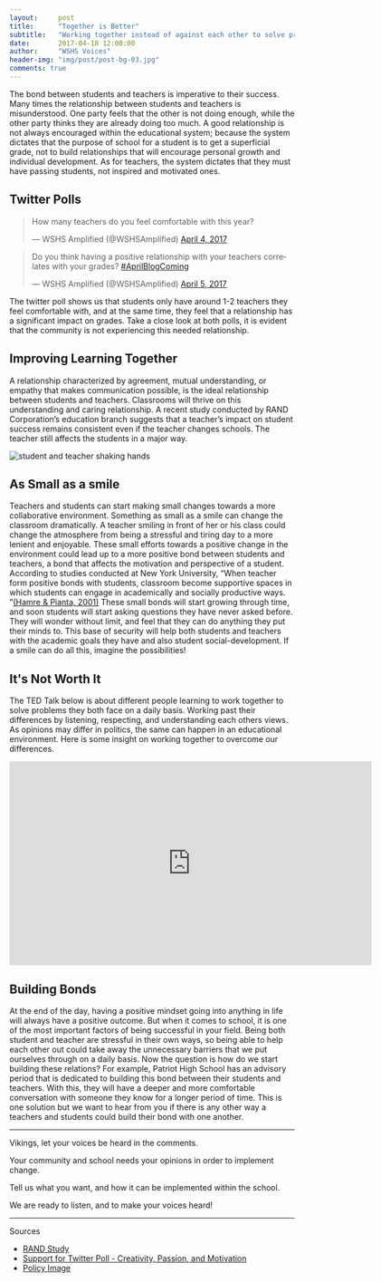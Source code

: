 ```yaml
---
layout:     post
title:      "Together is Better"
subtitle:   "Working together instead of against each other to solve problems within our shared environment."
date:       2017-04-18 12:00:00
author:     "WSHS Voices"
header-img: "img/post/post-bg-03.jpg"
comments: true
---
```

<!-- Start -->
<p>The bond between students and teachers is imperative to their success. Many times the relationship between students and teachers is
misunderstood. One party feels that the other is not doing enough, while the other party thinks they are already doing too much.  A good
relationship is not always encouraged within the educational system; because the system dictates that the purpose of school for a student 
is to get a superficial grade, not to build relationships that will encourage personal growth and individual development. As for teachers,
the system dictates that they must have passing students, not inspired and motivated ones. 
</p>

<!-- Twitter Polls-->
<h2 class="section-heading">Twitter Polls</h2>

<blockquote class="twitter-tweet" data-lang="en"><p lang="en" dir="ltr">How many teachers do you feel comfortable with this year?</p>&mdash;
WSHS Amplified (@WSHSAmplified) <a href="https://twitter.com/WSHSAmplified/status/849070829967204353">April 4, 2017</a></blockquote>
<script async src="//platform.twitter.com/widgets.js" charset="utf-8"></script>

<blockquote class="twitter-tweet" data-lang="en"><p lang="en" dir="ltr">Do you think having a positive relationship with your teachers correlates with your grades? <a href="https://twitter.com/hashtag/AprilBlogComing?src=hash">#AprilBlogComing</a></p>&mdash; WSHS Amplified (@WSHSAmplified) <a href="https://twitter.com/WSHSAmplified/status/849419725142708224">April 5, 2017</a></blockquote>
<script async src="//platform.twitter.com/widgets.js" charset="utf-8"></script>

<p>The twitter poll shows us that students only have around 1-2 teachers they feel comfortable with, and at the same time, they feel that
a relationship has a significant impact on grades. Take a close look at both polls, it is evident that the community is not experiencing
this needed relationship.
</p>

<!-- Improving Together Section -->
<h2 class="section-heading">Improving Learning Together</h2>
<p>A relationship characterized by agreement, mutual understanding, or empathy that makes communication possible, is the ideal relationship between students and teachers. Classrooms will thrive on this understanding and caring relationship. A recent study conducted by RAND Corporation’s education branch suggests that a teacher’s impact on student success remains consistent even if the teacher changes schools. The teacher still affects the students in a major way.</p>

<img src="{{ site.baseurl }}/img/post/inner/post04-img01.jpg" alt="student and teacher shaking hands">

<!--As Small as a Smile Section-->
<h2 class="section-heading">As Small as a smile</h2>
<p>Teachers and students can start making small changes towards a more collaborative environment. Something as small as a smile can change the classroom dramatically. A teacher smiling in front of her or his class could change the atmosphere from being a stressful and tiring day to a more lenient and enjoyable. These small efforts towards a positive change in the environment could lead up to a more positive bond between students and teachers, a bond that affects the motivation and perspective of a student. According to studies conducted at New York University, “When teacher form positive bonds with students, classroom become supportive spaces in which students can engage in academically and socially productive ways. ”<a href = "http://steinhardt.nyu.edu/appsych/opus/issues/2013/fall/gallagher ">(Hamre & Pianta, 2001)</a> These small bonds will start growing through time, and soon students will start asking questions they have never asked before. They will wonder without limit, and feel that they can do anything they put their minds to. This base of security will help both students and teachers with the academic goals they have and also student social-development. If a smile can do all this, imagine the possibilities!
</p>

<h2 class="section-heading">It's Not Worth It</h2>
<p>The TED Talk below is about different people learning to work together to solve problems they both face on a daily basis. Working past their differences by listening, respecting, and understanding each others views. As opinions may 
differ in politics, the same can happen in an educational environment. Here is some insight on working together to 
overcome our differences.</p>

<iframe src="https://embed.ted.com/talks/robb_willer_how_to_have_better_political_conversations" width="640" height="360" frameborder="0" scrolling="no" webkitAllowFullScreen mozallowfullscreen allowFullScreen></iframe>

<!--Conclusion Section-->
<h2 class="section-heading">Building Bonds</h2>
<p>At the end of the day, having a positive mindset going into anything in life will always have a positive outcome. But when it comes to school, it is one of the most important factors of being successful in your field. Being both student and teacher are stressful in their own ways, so being able to help each other out could take away the unnecessary barriers that we put ourselves through on a daily basis. Now the question is how do we start building these relations? For example, Patriot High School has an advisory period that is dedicated to building this bond between their students and teachers. With this, they will have a deeper and more comfortable conversation with someone they know for a longer period of time. This is one solution but we want to hear from you if there is any other way a teachers and students could build their bond with one another.</p>

<hr>

<p>Vikings, let your voices be heard in the comments.</p>
<p>Your community and school needs your opinions in order to implement change.</p>
<p>Tell us what you want, and how it can be implemented within the school.</p>
<p>We are ready to listen, and to make your voices heard!</p>

<hr>

<p>Sources</p>
<ul>
  <li><a href="http://www.rand.org/education/projects/measuring-teacher-effectiveness/teachers-matter.html">RAND Study</a></li>
  <li><a href="https://www.ted.com/talks/ken_robinson_says_schools_kill_creativity">Support for Twitter Poll - Creativity, Passion, and Motivation</a></li>
  <li><a href="https://dribbble.com/shots/2393305-Ch-Ch-Check-it">Policy Image</a></li>
</ul>
